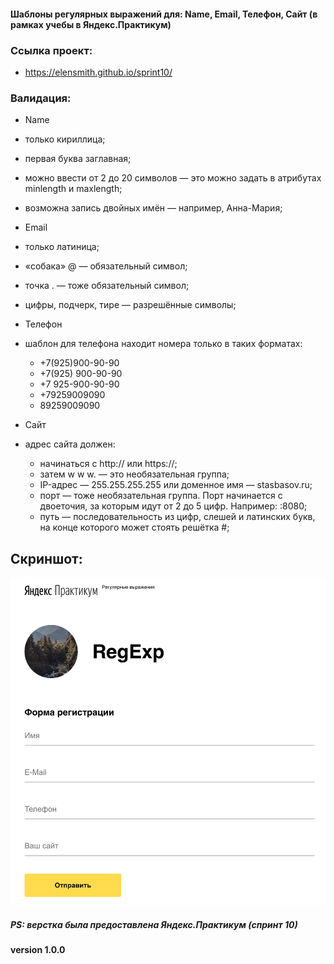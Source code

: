 #### Шаблоны регулярных выражений для: Name, Email, Телефон, Сайт (в рамках учебы в Яндекс.Практикум)

### Ссылка проект:
- https://elensmith.github.io/sprint10/

### Валидация:

- Name

 - только кириллица;
 - первая буква заглавная;
 - можно ввести от 2 до 20 символов — это можно задать в атрибутах minlength и maxlength;
 - возможна запись двойных имён — например, Анна-Мария;

- Email

 - только латиница;
 - «собака» @ — обязательный символ;
 - точка . — тоже обязательный символ;
 - цифры, подчерк, тире — разрешённые символы;

- Телефон

 - шаблон для телефона находит номера только в таких форматах:
   - +7(925)900-90-90
   - +7(925) 900-90-90
   - +7 925-900-90-90
   - +79259009090
   - 89259009090 

- Сайт

 - адрес сайта должен:
   - начинаться с http:// или https://;
   - затем w w w. — это необязательная группа;
   - IP-адрес — 255.255.255.255 или доменное имя — stasbasov.ru;
   - порт — тоже необязательная группа. Порт начинается с двоеточия, за которым идут от 2 до 5 цифр. Например: :8080;
   - путь — последовательность из цифр, слешей и латинских букв, на конце которого может стоять решётка #;

## Скриншот: 

![скриншот страницы с полями ввода данных](https://github.com/Elensmith/sprint10/blob/master/show-page.png)

##### PS: верстка была предоставлена Яндекс.Практикум (спринт 10)

#### version 1.0.0